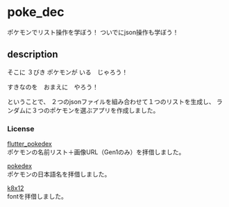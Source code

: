 # poke_dec

ポケモンでリスト操作を学ぼう！
ついでにjson操作も学ぼう！

## description
そこに ３びき
ポケモンが いる　じゃろう！

すきなのを　おまえに　やろう！

ということで、
２つのjsonファイルを組み合わせて１つのリストを生成し、
ランダムに３つのポケモンを選ぶアプリを作成しました。

### License
[flutter_pokedex](https://github.com/scitbiz/flutter_pokedex)  
ポケモンの名前リスト＋画像URL（Gen1のみ）を拝借しました。

[pokedex](https://github.com/towakey/pokedex)  
ポケモンの日本語名を拝借しました。

[k8x12](https://littlelimit.net/k8x12.htm)  
fontを拝借しました。



